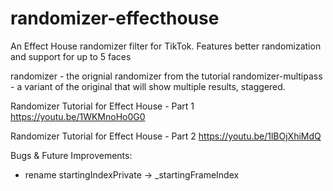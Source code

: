 # randomizer-effecthouse

An Effect House randomizer filter for TikTok. Features better randomization and support for up to 5 faces

randomizer - the orignial randomizer from the tutorial
randomizer-multipass - a variant of the original that will show multiple results, staggered.

Randomizer Tutorial for Effect House - Part 1
https://youtu.be/1WKMnoHo0G0

Randomizer Tutorial for Effect House - Part 2
https://youtu.be/1lBOjXhiMdQ


Bugs & Future Improvements:
- rename startingIndexPrivate -> _startingFrameIndex
